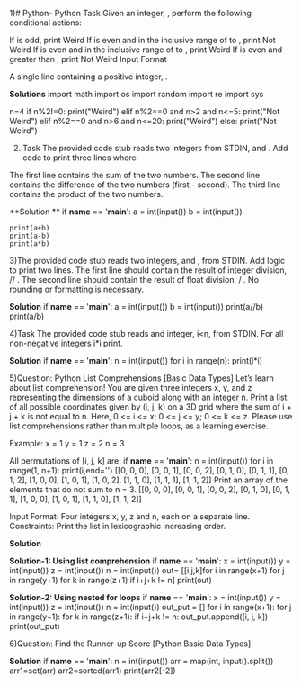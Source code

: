 1)# Python-
Python
Task
Given an integer, , perform the following conditional actions:

If  is odd, print Weird
If  is even and in the inclusive range of  to , print Not Weird
If  is even and in the inclusive range of  to , print Weird
If  is even and greater than , print Not Weird
Input Format

A single line containing a positive integer, .

**Solutions**
import math
import os
import random
import re
import sys

n=4
if n%2!=0:
    print("Weird")
elif n%2==0 and n>2 and n<=5:
    print("Not Weird")
elif n%2==0 and n>6 and n<=20:
    print("Weird")
else:
    print("Not Weird")



 2) Task
The provided code stub reads two integers from STDIN,  and . Add code to print three lines where:

The first line contains the sum of the two numbers.
The second line contains the difference of the two numbers (first - second).
The third line contains the product of the two numbers.

**Solution **
if __name__ == '__main__':
    a = int(input())
    b = int(input())
    
    print(a+b)
    print(a-b)
    print(a*b)

3)The provided code stub reads two integers,  and , from STDIN.
Add logic to print two lines. The first line should contain the result of integer division,  // . The second line should contain the result of float division,  / .
No rounding or formatting is necessary.

**Solution**
if __name__ == '__main__':
    a = int(input())
    b = int(input())
    print(a//b)
    print(a/b)

4)Task
The provided code stub reads and integer, i<n, from STDIN. For all non-negative integers i*i print.

**Solution**
if __name__ == '__main__':
    n = int(input())
    for i in range(n):
        print(i*i)

5)Question: Python List Comprehensions [Basic Data Types]
Let’s learn about list comprehension! You are given three integers x, y, and z representing the dimensions of a cuboid along with an integer n. Print a list of all possible coordinates given by (i, j, k) on a 3D grid where the sum of i + j + k is not equal to n. Here, 0 <= i <= x; 0 <= j <= y; 0 <= k <= z. Please use list comprehensions rather than multiple loops, as a learning exercise.

Example:
x = 1
y = 1
z = 2
n = 3

All permutations of [i, j, k] are:
if __name__ == '__main__':
    n = int(input())
    for i in range(1, n+1):
        print(i,end='')
[[0, 0, 0], [0, 0, 1], [0, 0, 2], [0, 1, 0], [0, 1, 1], [0, 1, 2], [1, 0, 0], [1, 0, 1], [1, 0, 2], [1, 1, 0], [1, 1, 1], [1, 1, 2]]
Print an array of the elements that do not sum to n = 3.
[[0, 0, 0], [0, 0, 1], [0, 0, 2], [0, 1, 0], [0, 1, 1], [1, 0, 0], [1, 0, 1],  [1, 1, 0],  [1, 1, 2]]

Input Format:
Four integers x, y, z and n, each on a separate line.
Constraints:
Print the list in lexicographic increasing order.

**Solution** 

**Solution-1: Using list comprehension**
if __name__ == '__main__':
    x = int(input())
    y = int(input())
    z = int(input())
    n = int(input())
   out= [[i,j,k]for i in range(x+1) for j in range(y+1) for k in range(z+1) if i+j+k != n]
   print(out)

**Solution-2: Using nested for loops**
if __name__ == '__main__':
    x = int(input())
    y = int(input())
    z = int(input())
    n = int(input())
    out_put = []
    for i in range(x+1):
        for j in range(y+1):
            for k in range(z+1):
                if i+j+k != n:
                 out_put.append([i, j, k])
    print(out_put)

6)Question: Find the Runner-up Score [Python Basic Data Types]

**Solution**
if __name__ == '__main__':
    n = int(input())
    arr = map(int, input().split())
    arr1=set(arr)
    arr2=sorted(arr1)
    print(arr2[-2])
